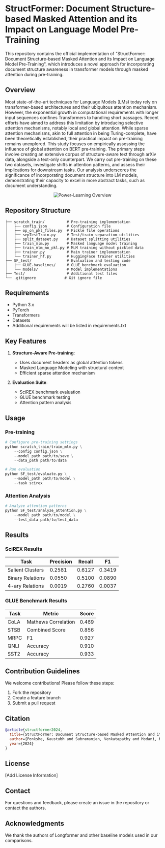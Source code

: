 # StructFormer: Document Structure-based Masked Attention and its Impact on Language Model Pre-Training

This repository contains the official implementation of "StructFormer: Document Structure-based Masked Attention and its Impact on Language Model Pre-Training", which introduces a novel approach for incorporating document structure awareness in transformer models through masked attention during pre-training.

## Overview

Most state-of-the-art techniques for Language Models (LMs) today rely on transformer-based architectures and their ubiquitous attention mechanism. However, the exponential growth in computational requirements with longer input sequences confines Transformers to handling short passages. Recent efforts have aimed to address this limitation by introducing selective attention mechanisms, notably local and global attention. While sparse attention mechanisms, akin to full attention in being Turing-complete, have been theoretically established, their practical impact on pre-training remains unexplored. This study focuses on empirically assessing the influence of global attention on BERT pre-training. The primary steps involve creating an extensive corpus of structure-aware text through arXiv data, alongside a text-only counterpart. We carry out pre-training on these two datasets, investigate shifts in attention patterns, and assess their implications for downstream tasks. Our analysis underscores the significance of incorporating document structure into LM models, demonstrating their capacity to excel in more abstract tasks, such as document understanding.

<p align="center">
  <img src="./assets/power-learn-figure.jpg" alt="Power-Learning Overview"/>
</p>


## Repository Structure

```
├── scratch_train/          # Pre-training implementation
│   ├── config.json         # Configuration file
│   ├── op_on_pkl_files.py  # Pickle file operations
│   ├── sepTestTrain.py     # Test/train separation utilities
│   ├── split_dataset.py    # Dataset splitting utilities
│   ├── train_mlm.py        # Masked language model training
│   ├── train_mlm_no_pkl.py # MLM training without pickled data
│   ├── trainer.py          # Main trainer implementation
│   └── trainer_hf.py       # HuggingFace trainer utilities
├── SF_test/                # Evaluation and testing code
│   ├── GLUE-baselines/     # GLUE benchmark evaluation
│   └── models/             # Model implementations
├── Test/                   # Additional test files
└── .gitignore             # Git ignore file
```

## Requirements

- Python 3.x
- PyTorch
- Transformers
- Datasets
- Additional requirements will be listed in requirements.txt

## Key Features

1. **Structure-Aware Pre-training**:
   - Uses document headers as global attention tokens 
   - Masked Language Modeling with structural context
   - Efficient sparse attention mechanism

2. **Evaluation Suite**:
   - SciREX benchmark evaluation
   - GLUE benchmark testing
   - Attention pattern analysis

## Usage

### Pre-training

```python
# Configure pre-training settings
python scratch_train/train_mlm.py \
    --config config.json \
    --model_path path/to/save \
    --data_path path/to/data

# Run evaluation
python SF_test/evaluate.py \
    --model_path path/to/model \
    --task scirex
```

### Attention Analysis

```python
# Analyze attention patterns
python SF_test/analyze_attention.py \
    --model_path path/to/model \
    --test_data path/to/test_data
```

## Results 

### SciREX Results
| Task | Precision | Recall | F1 |
|------|-----------|--------|----| 
| Salient Clusters | 0.2581 | 0.6127 | 0.3419 |
| Binary Relations | 0.0550 | 0.5100 | 0.0890 |
| 4-ary Relations | 0.0019 | 0.2760 | 0.0037 |

### GLUE Benchmark Results
| Task | Metric | Score |
|------|--------|-------|
| CoLA | Mathews Correlation | 0.469 |
| STSB | Combined Score | 0.856 |
| MRPC | F1 | 0.927 |
| QNLI | Accuracy | 0.910 |
| SST2 | Accuracy | 0.933 |

## Contribution Guidelines

We welcome contributions! Please follow these steps:

1. Fork the repository
2. Create a feature branch
3. Submit a pull request

## Citation

```bibtex
@article{structformer2024,
  title={StructFormer: Document Structure-based Masked Attention and its Impact on Language Model Pre-Training},
  author={Ponkshe, Kaustubh and Subramanian, Venkatapathy and Modani, Natwar and Ramakrishnan, Ganesh},
  year={2024}
}
```

## License

[Add License Information]

## Contact

For questions and feedback, please create an issue in the repository or contact the authors.

## Acknowledgments

We thank the authors of Longformer and other baseline models used in our comparisons.

